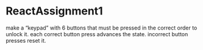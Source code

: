 # ReactAssignment1

make a “keypad” with 6 buttons 
that must be pressed in the correct order to unlock it.
each correct button press advances the state.
incorrect button presses reset it.

